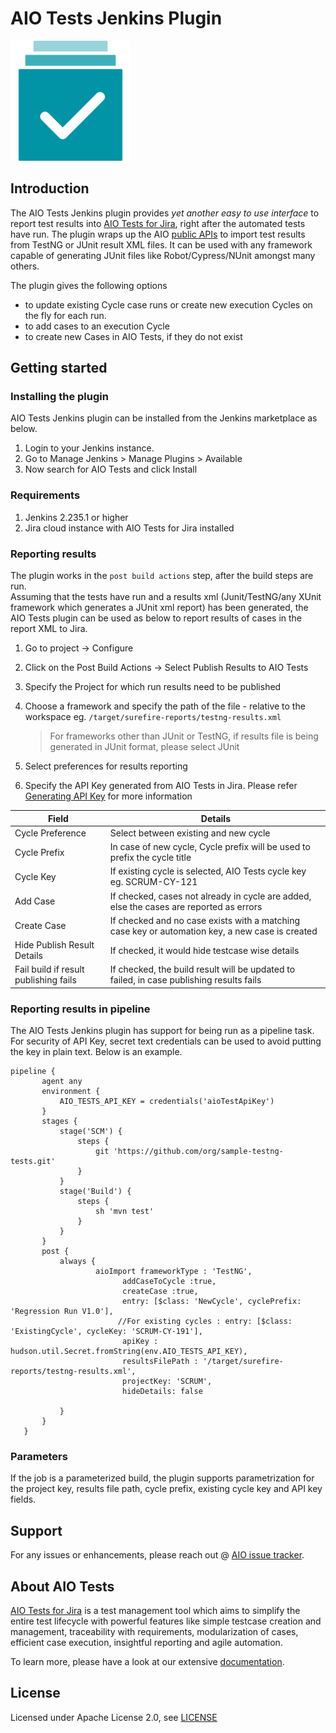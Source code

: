 # AIO Tests Jenkins Plugin

<img src="images/ic-app-icon.svg" width="192">

## Introduction

The AIO Tests Jenkins plugin provides _yet another easy to use interface_ to report test results 
into [AIO Tests for Jira](https://marketplace.atlassian.com/apps/1222843/aio-tests-for-jira?hosting=cloud&tab=overview), right after the automated tests have run.  The plugin wraps up the AIO [public APIs](https://tcms.aioreports.com/aiotcms-static/api-docs/) to 
import test results from TestNG or JUnit result XML files.   It can be used with any framework capable of generating JUnit files
like Robot/Cypress/NUnit amongst many others. 

The plugin gives the following options 
- to update existing Cycle case runs or create new execution Cycles on the fly for each run.  
- to add cases to an execution Cycle 
- to create new Cases in AIO Tests, if they do not exist


## Getting started

### Installing the plugin

AIO Tests Jenkins plugin can be installed from the Jenkins marketplace as below.

1. Login to your Jenkins instance.
2. Go to Manage Jenkins > Manage Plugins > Available
3. Now search for AIO Tests and click Install

### Requirements
1. Jenkins 2.235.1 or higher
2. Jira cloud instance with AIO Tests for Jira installed 

### Reporting results

The plugin works in the `post build actions` step, after the build steps are run.  
Assuming that the tests have run and a results xml (Junit/TestNG/any XUnit framework which generates a JUnit xml report)
has been generated, the AIO Tests plugin can be used as below to report results of cases in the report XML to Jira.

1. Go to project -> Configure
2. Click on the Post Build Actions -> Select Publish Results to AIO Tests
3. Specify the Project for which run results need to be published
4. Choose a framework and specify the path of the file - relative to the workspace eg. ```/target/surefire-reports/testng-results.xml```

      >For frameworks other than JUnit or TestNG, if results file is being generated in JUnit format, please select JUnit
5. Select preferences for results reporting
6. Specify the API Key generated from AIO Tests in Jira.  Please refer [Generating API Key](https://aioreports.atlassian.net/wiki/spaces/ATDoc/pages/484048912/Access+Token)
for more information

|Field                | Details                                                                                         |
|-------------------- | -------------------------------------------------------------------------------------------------                     |
| Cycle Preference    | Select between existing and new cycle                                                              |
| Cycle Prefix        | In case of new cycle, Cycle prefix will be used to prefix the cycle title                          |
| Cycle Key           | If existing cycle is selected, AIO Tests cycle key eg. SCRUM-CY-121                                |
| Add Case            | If checked, cases not already in cycle are added, else the cases are reported as errors            |
| Create Case         | If checked and no case exists with a matching case key or automation key, a new case is created    |
| Hide Publish Result Details | If checked, it would hide testcase wise details                                                    |
| Fail build if result publishing fails     | If checked, the build result will be updated to failed, in case publishing results fails      |

### Reporting results in pipeline

The AIO Tests Jenkins plugin has support for being run as a pipeline task.  
For security of API Key, secret text credentials can be used to avoid putting the key in plain text.
Below is an example.

```
pipeline {
       agent any
       environment {
           AIO_TESTS_API_KEY = credentials('aioTestApiKey')
       }
       stages {
           stage('SCM') {
               steps {
                   git 'https://github.com/org/sample-testng-tests.git'                       
               }
           }
           stage('Build') {
               steps {
                   sh 'mvn test'
               }
           }
       }
       post {
           always {
                   aioImport frameworkType : 'TestNG',
                         addCaseToCycle :true,
                         createCase :true,
                         entry: [$class: 'NewCycle', cyclePrefix: 'Regression Run V1.0'],
                        //For existing cycles : entry: [$class: 'ExistingCycle', cycleKey: 'SCRUM-CY-191'],
                         apiKey : hudson.util.Secret.fromString(env.AIO_TESTS_API_KEY),
                         resultsFilePath : '/target/surefire-reports/testng-results.xml',
                         projectKey: 'SCRUM',
                         hideDetails: false
               
           }
       }
   }
```

### Parameters
If the job is a parameterized build, the plugin supports parametrization for the project key, results file path, cycle prefix,
existing cycle key and API key fields. 


## Support

For any issues or enhancements, please reach out @ [AIO issue tracker](https://aioreports.atlassian.net/servicedesk/customer/portal/10/group/19/create/83).


## About AIO Tests

[AIO Tests for Jira](https://marketplace.atlassian.com/apps/1222843/aio-tests-for-jira?hosting=cloud&tab=overview) is a test management tool which aims to simplify the entire test lifecycle with powerful features 
like simple testcase creation and management, traceability with requirements, modularization of cases, efficient case execution,
insightful reporting and agile automation.  

To learn more, please have a look at our extensive [documentation](https://aioreports.atlassian.net/wiki/spaces/ATDoc/overview).  

## License

Licensed under Apache License 2.0, see [LICENSE](LICENSE.md)
